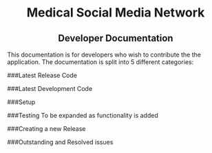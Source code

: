 <center> <h1>Medical Social Media Network </h1> </center>
<center> <h2>Developer Documentation </h2> </center>

This documentation is for developers who wish to contribute the the application.  The documentation is split into 5 different categories:



###Latest Release Code


###Latest Development Code


###Setup


###Testing
To be expanded as functionality is added


###Creating a new Release


###Outstanding and Resolved issues